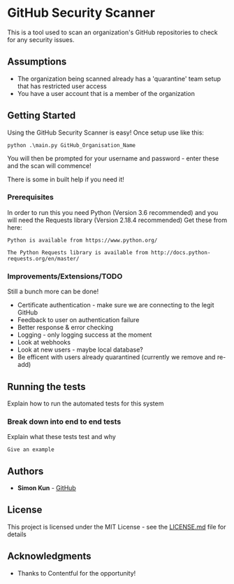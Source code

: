 # GitHub Security Scanner

This is a tool used to scan an organization's GitHub repositories to check for any security issues.

## Assumptions

* The organization being scanned already has a 'quarantine' team setup that has restricted user access
* You have a user account that is a member of the organization

## Getting Started

Using the GitHub Security Scanner is easy! Once setup use like this:

```
python .\main.py GitHub_Organisation_Name
```

You will then be prompted for your username and password - enter these and the scan will commence!

There is some in built help if you need it!

### Prerequisites

In order to run this you need Python (Version 3.6 recommended) and you will need the Requests library (Version 2.18.4 recommended) Get these from here:

```
Python is available from https://www.python.org/
```
```
The Python Requests library is available from http://docs.python-requests.org/en/master/
```

### Improvements/Extensions/TODO

Still a bunch more can be done!
* Certificate authentication - make sure we are connecting to the legit GitHub
* Feedback to user on authentication failure
* Better response & error checking
* Logging - only logging success at the moment
* Look at webhooks
* Look at new users - maybe local database?
* Be efficent with users already quarantined (currently we remove and re-add)

## Running the tests

Explain how to run the automated tests for this system

### Break down into end to end tests

Explain what these tests test and why

```
Give an example
```


## Authors

* **Simon Kun** - [GitHub](https://github.com/simonkun)

## License

This project is licensed under the MIT License - see the [LICENSE.md](LICENSE.md) file for details

## Acknowledgments

* Thanks to Contentful for the opportunity!
